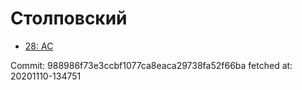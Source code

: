 # Столповский
- [28: AC](28.md)

Commit: 988986f73e3ccbf1077ca8eaca29738fa52f66ba
 fetched at: 20201110-134751
